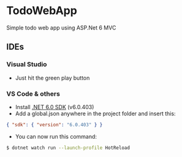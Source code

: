# TodoWebApp

Simple todo web app using ASP.Net 6 MVC

## IDEs

### Visual Studio 

- Just hit the green play button

### VS Code & others

- Install [.NET 6.0 SDK](https://dotnet.microsoft.com/en-us/download/visual-studio-sdks) (v6.0.403)
- Add a global.json anywhere in the project folder and insert this:
```json
{ "sdk": { "version": "6.0.403" } }
```

- You can now run this command:

```sh
$ dotnet watch run --launch-profile HotReload
```
